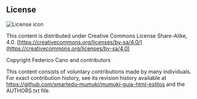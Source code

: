 ## License
![License icon](https://licensebuttons.net/l/by-sa/3.0/88x31.png)

This content is distributed under Creative Commons License Share-Alike, 4.0. [https://creativecommons.org/licenses/by-sa/4.0/](https://creativecommons.org/licenses/by-sa/4.0)

Copyright Federico Cano and contributors

This content consists of voluntary contributions made by many
individuals. For exact contribution history, see its revision history
available at https://github.com/smartedu-mumuki/mumuki-guia-html-estilos and the AUTHORS.txt file.

